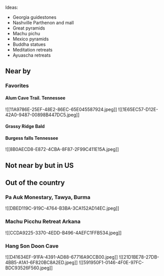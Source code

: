 Ideas:

- Georgia guidestones
- Nashville Parthenon and mall
- Great pyramids
- Machu pichu
- Mexico pyramids
- Buddha statues
- Meditation retreats
- Ayuascha retreats

## Near by

### Favorites

#### Alum Cave Trail. Tennessee
![[11A9786E-25EF-48E2-86EC-65E045587924.jpeg]]
![[1E65EC57-D12E-42A0-9487-00898B447DC5.jpeg]]

#### Grassy Ridge Bald


#### Burgess falls Tennessee
![[8B0AECD8-E872-4CBA-8F87-2F99C411E15A.jpeg]]

## Not near by but in US


## Out of the country

### Pa Auk Monestary, Tawya, Burma
![[DBED119C-919C-4764-B3BA-3CA152AD14EC.jpeg]]

### Machu Picchu Retreat Arkana

![[CCDA9225-3370-4EDD-B496-4AEFC1FFB534.jpeg]]

### Hang Son Doon Cave
![[D41634EF-91FA-4391-AD88-67716A9CCB00.jpeg]]
![[21D1BE78-27DB-4BB5-A1A1-6F820BC8A2ED.jpeg]]
![[591950F1-0146-4F0E-97FC-BDC93526F560.jpeg]]

